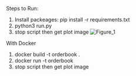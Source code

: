 Steps to Run:
1. Install packeages: pip install -r requirements.txt
2. python3 run.py
3. stop script then get plot image
![Figure_1](https://github.com/pardeepbeniwal/Orderbook-Data/assets/12539456/9d52edfd-adeb-46c5-8658-1f763acf685f)



With Docker
1. docker build -t orderbook .
2. docker run -t orderbook
3. stop script then get plot image
